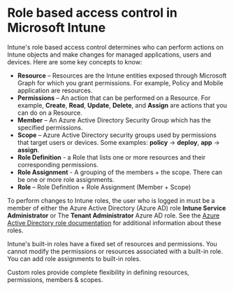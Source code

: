 # Role based access control in Microsoft Intune

Intune's role based access control determines who can perform actions on Intune objects and make changes for managed applications, users and devices.   Here are some key concepts to know:

* **Resource** – Resources are the Intune entities exposed through Microsoft Graph for which you grant permissions. For example, Policy and Mobile application are resources.
*	**Permissions** – An action that can be performed on a Resource.  For example, **Create**, **Read**, **Update**, **Delete**, and **Assign** are actions that you can do on a Resource.
*	**Member** – An Azure Active Directory Security Group which has the specified permissions.
*	**Scope** – Azure Active Directory security groups used by permissions that target users or devices. Some examples: **policy** -> **deploy**, **app** -> **assign**.
* **Role Definition** - a Role that lists one or more resources and their corresponding permissions.
* **Role Assignment** - A grouping of the members + the scope.  There can be one or more role assignments.
* **Role** – Role Definition + Role Assignment (Member + Scope)

To perform changes to Intune roles, the user who is logged in must be a member of either the Azure Active Directory (Azure AD) role **Intune Service Administrator** or The **Tenant Administrator** Azure AD role.   See the [Azure Active Directory role documentation](https://docs.microsoft.com/en-us/azure/active-directory/role-based-access-control-what-is) for additional information about these roles.

Intune's built-in roles have a fixed set of resources and permissions.  You cannot modify the permissions or resources associated with a built-in role.  You can add role assignments to built-in roles.

Custom roles provide complete flexibility in defining resources, permissions, members & scopes.
